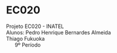 # EC020
Projeto EC020 - INATEL
<br/>Alunos: Pedro Henrique Bernardes Almeida 
<br/>        Thiago Fukuoka
<br/>        9º Período
